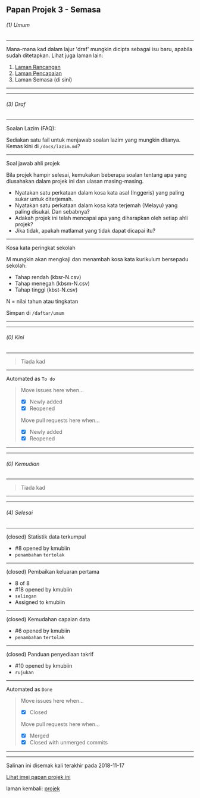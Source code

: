 Papan Projek 3 - Semasa
-----------------------

###### (1) Umum

---
Mana-mana kad dalam lajur 'draf' mungkin dicipta sebagai
isu baru, apabila sudah ditetapkan. Lihat juga laman lain:

1. [Laman Rancangan][1]
2. [Laman Pencapaian][2]
3. Laman Semasa (di sini)

---
---

###### (3) Draf

---
Soalan Lazim (FAQ):

Sediakan satu fail untuk menjawab soalan lazim yang mungkin
ditanya. Kemas kini di `/docs/lazim.md`?

---
Soal jawab ahli projek

Bila projek hampir selesai, kemukakan beberapa soalan
tentang apa yang diusahakan dalam projek ini dan ulasan
masing-masing.
* Nyatakan satu perkataan dalam kosa kata asal (Inggeris)
yang paling sukar untuk diterjemah.
* Nyatakan satu perkataan dalam kosa kata terjemah (Melayu)
yang paling disukai. Dan sebabnya?
* Adakah projek ini telah mencapai apa yang diharapkan oleh
setiap ahli projek?
* Jika tidak, apakah matlamat yang tidak dapat dicapai itu?

---
Kosa kata peringkat sekolah

M mungkin akan mengkaji dan menambah kosa kata kurikulum
bersepadu sekolah:

* Tahap rendah (kbsr-N.csv)
* Tahap menegah (kbsm-N.csv)
* Tahap tinggi (kbst-N.csv)

N = nilai tahun atau tingkatan

Simpan di `/daftar/umum`

---
---

###### (0) Kini

---
> Tiada kad

---
Automated as `To do`

> Move issues here when…
> * [x] Newly added
> * [x] Reopened
>
> Move pull requests here when…
> * [x] Newly added
> * [x] Reopened

---
---

###### (0) Kemudian

---
> Tiada kad

---
---

###### (4) Selesai

---
(closed) Statistik data terkumpul

* #8 opened by kmubiin
* `penambahan` `tertolak`

---
(closed) Pembaikan keluaran pertama

* 8 of 8
* #18 opened by kmubiin
* `selingan`
* Assigned to kmubiin

---
(closed) Kemudahan capaian data

* #6 opened by kmubiin
* `penambahan` `tertolak`

---
(closed) Panduan penyediaan takrif

* #10 opened by kmubiin
* `rujukan`

---
Automated as `Done`

> Move issues here when…
> * [x] Closed
>
> Move pull requests here when…
> * [x] Merged
> * [x] Closed with unmerged commits

---
---

Salinan ini disemak kali terakhir pada 2018-11-17

[Lihat imej papan projek ini][3b]

laman kembali: [projek][0]

  [0]: projek.md
  [1]: pp1.md
  [2]: pp2.md
  [3b]: pp3b.md
